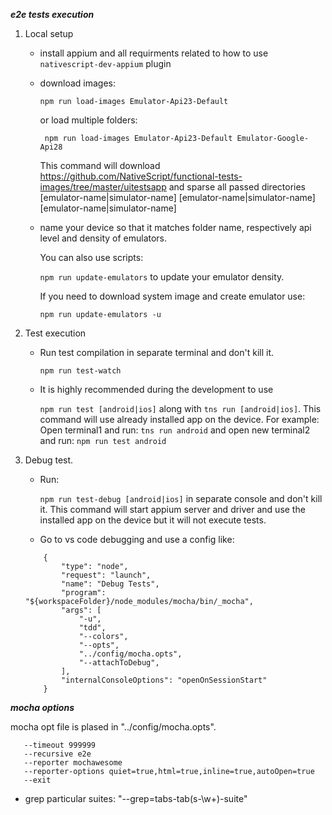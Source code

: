 ***e2e tests execution***

1. Local setup
    - install appium and all requirments related to how to use `nativescript-dev-appium` plugin
    - download images: 
    
        ```npm run load-images Emulator-Api23-Default```

        or load multiple folders:

        ``` npm run load-images Emulator-Api23-Default Emulator-Google-Api28```

        This command will download https://github.com/NativeScript/functional-tests-images/tree/master/uitestsapp and sparse all passed directories [emulator-name|simulator-name] [emulator-name|simulator-name] [emulator-name|simulator-name]
    - name your device so that it matches folder name, respectively api level and density of emulators. 
    
        You can also use scripts:
    
        `npm run update-emulators` to update your emulator density. 
    
        If you need to download system image and create emulator use:

        `npm run update-emulators -u`
2. Test execution
    - Run test compilation in separate terminal and don't kill it.
    
        `npm run test-watch`
    - It is highly recommended during the development to use 
    
        `npm run test [android|ios]` along with `tns run [android|ios]`. This command will use already installed app on the device.
        For example: Open terminal1 and run: `tns run android` and open new terminal2 and run: `npm run test android`
3. Debug test.
    - Run:

        `npm run test-debug [android|ios]`
in separate console and don't kill it. This command will start appium server and driver and use the installed app on the device but it will not execute tests.
    - Go to vs code debugging and use a config like:

    ```
        {
            "type": "node",
            "request": "launch",
            "name": "Debug Tests",
            "program": "${workspaceFolder}/node_modules/mocha/bin/_mocha",
            "args": [
                "-u",
                "tdd",
                "--colors",
                "--opts",
                "../config/mocha.opts",
                "--attachToDebug",
            ],
            "internalConsoleOptions": "openOnSessionStart"
        }

***mocha options***

mocha opt file is plased in "../config/mocha.opts".

       --timeout 999999
       --recursive e2e
       --reporter mochawesome 
       --reporter-options quiet=true,html=true,inline=true,autoOpen=true
       --exit


- grep particular suites: "--grep=tabs-tab(s-\\w+)-suite"